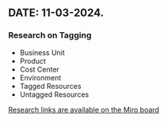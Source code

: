 ## DATE: 11-03-2024.

### Research on Tagging 

- Business Unit
- Product
- Cost Center
- Environment
- Tagged Resources
- Untagged Resources 

[Research links are available on the Miro board](https://miro.com/welcomeonboard/dWxjTnlNbTlqcnd3d2h2a1NhN2VFV0pEc1c4SWJCWHVVQXJwSnZMcGE5angxRG5zRG1xUDVXNXNzaFg4VVM4OXwzNDU4NzY0NTU5NzQ3MjQwNjg1fDI=?share_link_id=589078266054)
